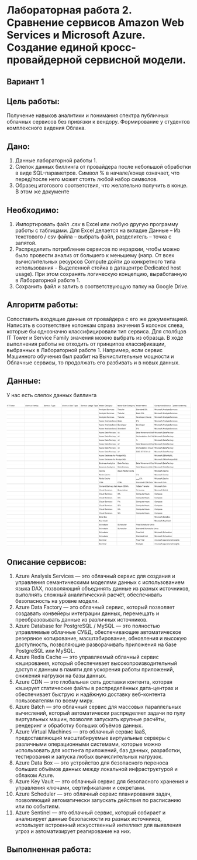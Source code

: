 # Лабораторная работа 2. Сравнение сервисов Amazon Web Services и Microsoft Azure. Создание единой кросс-провайдерной сервисной модели.

## Вариант 1

## Цель работы:

Получение навыков аналитики и понимания спектра публичных облачных сервисов без привязки к вендору. Формирование у студентов комплексного видения Облака.

## Дано:

1. Данные лабораторной работы 1.
2. Слепок данных биллинга от провайдера после небольшой обработки в виде SQL-параметров. Символ % в начале/конце означает, что перед/после него может стоять любой набор символов.
3. Образец итогового соответствия, что желательно получить в конце. В этом же документе

## Необходимо:

1. Импортировать файл .csv в Excel или любую другую программу работы с таблицами. Для Excel делается на вкладке Данные – Из текстового / csv файла – выбрать файл, разделитель – точка с запятой.
2. Распределить потребление сервисов по иерархии, чтобы можно было провести анализ от большего к меньшему (напр. От всех вычислительных ресурсов Compute дойти до конкретного типа использования - Выделенной стойка в датацентре Dedicated host usage). При этом сохранять логическую концепцию, выработанную в Лабораторной работе 1.
3. Сохранить файл и залить в соответствующую папку на Google Drive.

## Алгоритм работы:

Сопоставить входящие данные от провайдера с его же документацией. Написать в соответствие колонкам справа значения 5 колонок слева, которые бы однозначно классифицировали тип сервиса. Для столбцов IT Tower и Service Family значения можно выбрать из образца. В ходе выполнения работы не отходить от принципов классификации, выбранных в Лабораторной работе 1. Например, если сервис Машинного обучения был разбит на Вычислительные мощности и Облачные сервисы, то продолжать его разбивать и в новых данных.

## Данные:

У нас есть слепок данных биллинга

![](media/photo_2025-09-06_20-13-33.jpg)

## Описание сервисов:

1. Azure Analysis Services — это облачный сервис для создания и управления семантическими моделями данных с использованием языка DAX, позволяющий объединять данные из разных источников, выполнять сложный аналитический расчёт, обеспечивать безопасность на уровне модели.
2. Azure Data Factory — это облачный сервис, который позволяет создавать конвейеры интеграции данных, перемещать и преобразовывать данные из различных источников.
3. Azure Database for PostgreSQL / MySQL — это полностью управляемые облачные СУБД, обеспечивающие автоматическое резервное копирование, масштабирование, обновления и высокую доступность, позволяющие разворачивать приложения на базе PostgreSQL или MySQL.
4. Azure Redis Cache — это управляемый облачный сервис кэширования, который обеспечивает высокопроизводительный доступ к данным в памяти для ускорения работы приложений, снижения нагрузки на базы данных.
5. Azure CDN — это глобальная сеть доставки контента, которая кэширует статические файлы в распределённых дата-центрах и обеспечивает быструю и надёжную доставку веб-контента пользователям по всему миру.
6. Azure Batch — это облачный сервис для массовых параллельных вычислений, который автоматически распределяет задачи по пулу виртуальных машин, позволяя запускать крупные расчёты, рендеринг и обработку больших объёмов данных.
7. Azure Virtual Machines — это облачный сервис IaaS, предоставляющий масштабируемые виртуальные серверы с различными операционными системами, которые можно использовать для хостинга приложений, баз данных, разработки, тестирования и запуска любых вычислительных нагрузок.
8. Azure Data Box — это устройство для безопасного переноса больших объёмов данных между локальной инфраструктурой и облаком Azure.
9. Azure Key Vault — это облачный сервис для безопасного хранения и управления ключами, сертификатами и секретами.
10. Azure Scheduler — это облачный сервис планирования задач, позволяющий автоматически запускать действия по расписанию или по событиям.
11. Azure Sentinel — это облачный сервис, который собирает и анализирует данные безопасности из разных источников, использует встроенный искусственный интеллект для выявления угроз и автоматизирует реагирование на них.

## Выполненная работа:








